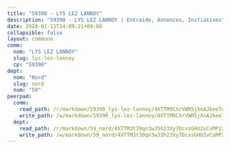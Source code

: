 ```yaml
---
title: "59390 - LYS LEZ LANNOY"
description: "59390 - LYS LEZ LANNOY | Entraide, Annonces, Initiatives"
date: 2020-01-11T14:09:21+09:00
collapsible: false
layout: commune
comm:
  nom: "LYS LEZ LANNOY"
  slug: lys-lez-lannoy
  cp: "59390"
dept:
  nom: "Nord"
  slug: nord
  num: "59"
peerpad:
  comm:
    read_path: /r/markdown/59390_lys-lez-lannoy/4XTTM9CXrVWR5jXnAJkeeTofvKjuY2szFy69fJ4G8teMZaeTF
    write_path: /w/markdown/59390_lys-lez-lannoy/4XTTM9CXrVWR5jXnAJkeeTofvKjuY2szFy69fJ4G8teMZaeTF-K3TgUiJyo6y6AESs7m9PpNwZNpY2zKz9iAtBrtBrcdookNgRScsk3JnLYi4XT1rokh7S3Xpcz2SRXmsMKjcDz3npqsVNSRtpeY3uDQX7TN5evij4ymmkhRw1Rs3KqzayFu5oZNYu
  dept:
    read_path: /r/markdown/59_nord/4XTTM3t39qn3wJ5h23Xy7DcxsGHU2vCoMP2z3iS4TUn3TrtdJ
    write_path: /w/markdown/59_nord/4XTTM3t39qn3wJ5h23Xy7DcxsGHU2vCoMP2z3iS4TUn3TrtdJ-K3TgTuZGkuZqXfr6fpmH7pGsMT6ndvZQMyRDze5QBt7XScLWHoBi246kLoDKpTH2Yo4f3AFSSJqGc2ozvNww7qPLqsDjpvahxCbQ6F5znbfjp6kVgaDcTYc9LyhwSfYuCevnvZUQ
---
```


